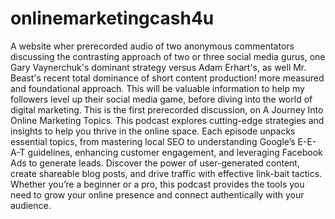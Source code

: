 # onlinemarketingcash4u
  A website wher prerecorded audio of two anonymous commentators discussing the contrasting approach of two or three social media gurus, one Gary Vaynerchuk's dominant strategy versus Adam Erhart's, as well Mr. Beast's recent total dominance of short content production! more measured and foundational approach. This will be valuable information to help my followers level up their social media game, before diving into the world of digital marketing. This is the first prerecorded discussion, on A Journey Into Online Marketing Topics. This podcast explores cutting-edge strategies and insights to help you thrive in the online space. Each episode unpacks essential topics, from mastering local SEO to understanding Google’s E-E-A-T guidelines, enhancing customer engagement, and leveraging Facebook Ads to generate leads. Discover the power of user-generated content, create shareable blog posts, and drive traffic with effective link-bait tactics. Whether you’re a beginner or a pro, this podcast provides the tools you need to grow your online presence and connect authentically with your audience.
